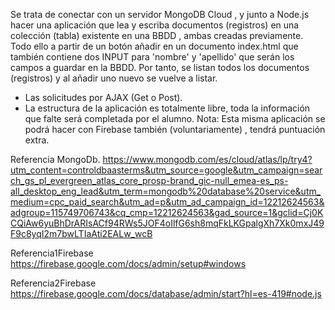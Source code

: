 Se trata de conectar con un servidor MongoDB Cloud , y junto a Node.js hacer una aplicación que lea y escriba documentos (registros) en una colección (tabla) existente en una BBDD , ambas creadas previamente. Todo ello a partir de un botón añadir en un documento index.html que también contiene dos INPUT para 'nombre' y 'apellido' que serán los campos a guardar en la BBDD. Por tanto, se listan todos los documentos (registros) y al añadir uno nuevo se vuelve a listar.
- Las solicitudes por AJAX (Get o Post).
- La estructura de la aplicación es totalmente libre, toda la información que falte será completada por el alumno.
Nota: Esta misma aplicación se podrá hacer con Firebase también (voluntariamente) , tendrá puntuación extra.


Referencia MongoDb.
https://www.mongodb.com/es/cloud/atlas/lp/try4?utm_content=controldbaasterms&utm_source=google&utm_campaign=search_gs_pl_evergreen_atlas_core_prosp-brand_gic-null_emea-es_ps-all_desktop_eng_lead&utm_term=mongodb%20database%20service&utm_medium=cpc_paid_search&utm_ad=p&utm_ad_campaign_id=12212624563&adgroup=115749706743&cq_cmp=12212624563&gad_source=1&gclid=Cj0KCQiAw6yuBhDrARIsACf94RWs5JOF4oIlfG6sh8mqFkLKGpalgXh7Xk0mxJ49F9c8yqI2m7bwLTIaAti2EALw_wcB



Referencia1Firebase 
https://firebase.google.com/docs/admin/setup#windows


Referencia2Firebase
https://firebase.google.com/docs/database/admin/start?hl=es-419#node.js 